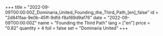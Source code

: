 +++
title = "2022-09-09T00:00:00Z_Dominaria_United_Founding_the_Third_Path_[en]_false"
id = "2d841faa-9e0b-45ff-9dfd-f8a169d9af76"
date = "2022-09-09T00:00:00Z"
name = "Founding the Third Path"
lang = ["en"]
price = "0.82"
quantity = 4
foil = false
set = "Dominaria United"
+++
